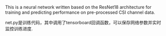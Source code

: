 
This is a neural network written based on the ResNet18 architecture for training and predicting performance on pre-processed CSI channel data.


net.py是训练代码，其中调用了tensorboard回调函数，可以保存网络参数并实时监控训练进度.
